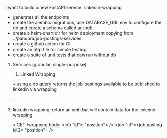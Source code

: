 I want to build a new FastAPI service:
linkedin-wrapping

* generates all the endpoints
* create the alembic migrations, use DATABASE_URL env to configure the db and create a schema called authdb 
* create a helm-chart dir for helm deployment copying from ../pandora/job-postings-services 
* create a github action for CI
* create an http file for simple testing
* create a suite of unit tests that can run without db

1) Services (granular, single-purpose)
	1.	Linked Wrapping 

	•	using a db query returns the job postings available to be published to linkedin via wrapping

⸻


3) linkedin wrapping, return an xml that will contain data for the linkeind wrapping

	•	GET /wrapping
body: <postings>
  <job 
  "id"=<job posting id1> 
  "position"= <job posting position> 
  />
  <job 
  "id"=<job posting id 2> 
  "position"= <job posting position> 
  />
</postings>


